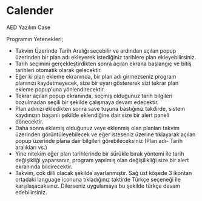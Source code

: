 # Calender
 AED Yazılım Case

Programın Yetenekleri;

- Takvim Üzerinde Tarih Aralığı seçebilir ve ardından açılan popup üzerinden bir plan adı ekleyerek istediğiniz tarihlere plan ekleyebilirsiniz.
- Tarih seçimini gerçekleştirdikten sonra açılan ekrana başlangıç ve bitiş tarihleri otomatik olarak gelecektir.
- Eğer ki plan ekleme ekranında, bir plan adı girmezseniz program planınızı kaydetmeyecek, size bir uyarı göstererek sizi tekrar plan ekleme popup'una yönlendirecektir.
- Tekrar açılan popup ekranında, seçmiş olduğunuz tarih bilgileri bozulmadan seçili bir şekilde çalışmaya devam edecektir.
- Plan adınızı ekledikten sonra save tuşuna bastığınız takdirde, sistem kaydınızın başarılı şekilde eklendiğine dair size bir alert paneli dönecektir.
- Daha sonra eklemiş olduğunuz veye eklenmiş olan planları takvim üzerinden görüntüleyebilecek ve eğer isteseniz üzerine tıklayarak açılan popup üzerinde plana dair bilgileri görebileceksiniz (Plan adı- Tarih aralıkları vs.)
- Yine nitekim eğer plan tarihlerinde bir sürükle bırak yöntemi ile tarih değişikliği yaparsanız, program yapılmış olan değişilikliği size bir alert ekranında bildirecektir.
- Takvim, çok dilli olacak şekilde ayarlanmıştır. Sağ üst köşede 3 ikontan ortadaki language iconuna tıkladığınız taktirde Türkçe seçeneği ile karşılaşacaksınız. Dilerseniz uygulamaya bu şekilde türkçe devam edebilirsiniz.

